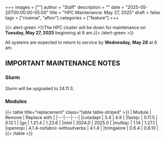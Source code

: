 +++
images = [""]
author = "Staff"
description = ""
date = "2025-05-20T00:00:00-05:00"
title = "HPC Maintenance: May 27, 2025"
draft = false
tags = ["rivanna", "afton"]
categories = ["feature"]
+++

{{< alert-green >}}The HPC cluster will be down for maintenance on <strong>Tuesday, May 27, 2025</strong> beginning at 6 am.{{< /alert-green >}}

All systems are expected to return to service by **Wednesday, May 28** at 6 am.

## IMPORTANT MAINTENANCE NOTES

### Slurm
Slurm will be upgraded to 24.11.3.

### Modules

{{< table title="replacement" class="table table-striped" >}}
| Module | Remove | Replace with |
|---|---|---|
|cutadapt   | 3.4 | 4.9 |
|fastqc     | 0.11.5 | 0.12.1 |
|go         | 1.21.4 | 1.23.6 |
|intel      | 2024.0 | 2025.0 |
|multiqc    | 1.14 | 1.27.1 |
|openmpi    | 4.1.4-nofabric-withoutverbs | 4.1.4 |
|trimgalore | 0.6.4 | 0.6.10 |
{{< /table >}}
